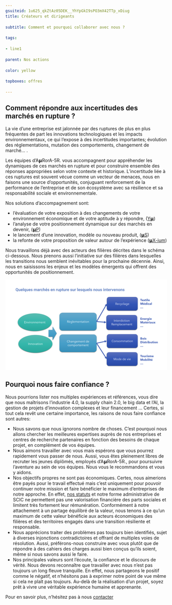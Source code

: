 ```yaml
---
gsuiteid: 1u625_qkZtAz05DEK__YhYpGkI9sPO3mX42TTp_xDiug
title: Créateurs et dirigeants

subtitle: Comment et pourquoi collaborer avec nous ?

tags:

- line1

parent: Nos actions

color: yellow

topboxes: offres

--- 
```


Comment répondre aux incertitudes des marchés en rupture ?
----------------------------------------------------------

La vie d’une entreprise est jalonnée par des ruptures de plus en plus fréquentes de part les innovations technologiques et les impacts environnementaux, ce qui l’expose à des incertitudes importantes; évolution des réglementations, mutation des comportements, changement de marché… .

Les équipes d’A𝝻RorA-5R. vous accompagnent pour appréhender les dynamiques de ces marchés en rupture et pour construire ensemble des réponses appropriées selon votre contexte et historique. L’incertitude liée à ces ruptures est souvent vécue comme un vecteur de menaces, nous en faisons une source d’opportunités, conjuguant renforcement de la performance de l’entreprise et de son écosystème avec sa résilience et sa responsabilité sociale et environnementale.

Nos solutions d’accompagnement sont:


* l’évaluation de votre exposition à des changements de votre environnement économique et de votre aptitude à y répondre, ([Y𝝻](https://www.google.com/url?q=https://aurora-5r.fr/offres/Y/&sa=D&source=editors&ust=1625589956238000&usg=AOvVaw0MdluaOycxZPQjMf3L2Nh1))
* l’analyse de votre positionnement dynamique sur des marchés en devenir, ([𝝻P](https://www.google.com/url?q=https://aurora-5r.fr/offres/P/&sa=D&source=editors&ust=1625589956239000&usg=AOvVaw3j7SWr122lp-Vt9WaznmBe))
* le lancement d’une innovation, modèle ou nouveau produit, ([𝝻S](https://www.google.com/url?q=https://aurora-5r.fr/offres/S/&sa=D&source=editors&ust=1625589956239000&usg=AOvVaw3H5y0bTiE2cNWM1johHoPZ))
* la refonte de votre proposition de valeur autour de l’expérience ([𝝻X-ium](https://www.google.com/url?q=https://aurora-5r.fr/offres/Xium/&sa=D&source=editors&ust=1625589956240000&usg=AOvVaw1GF3AnAC38Dfj-VYMbLfCp))

Nous travaillons déjà avec des acteurs des filières décrites dans le schéma ci-dessous. Nous prenons aussi l’initiative sur des filières dans lesquelles les transitions nous semblent inévitables pour la prochaine décennie. Ainsi, nous en saisissons les enjeux et les modèles émergents qui offrent des opportunités de positionnement.

![](images/image1.png)

Pourquoi nous faire confiance ?
-------------------------------

Nous pourrions lister nos multiples expériences et références, vous dire que nous maîtrisons l’industrie 4.0, la supply chain 2.0, le big data et l’AI, la gestion de projets d’innovation complexes et leur financement … Certes, si tout cela revêt une certaine importance, les raisons de nous faire confiance sont autres:


* Nous savons que nous ignorons nombre de choses. C’est pourquoi nous allons chercher les meilleures expertises auprès de nos entreprises et centres de recherche partenaires en fonction des besoins de chaque projet, en complément de vos équipes.
* Nous aimons travailler avec vous mais espérons que vous pourrez rapidement vous passer de nous. Aussi, vous êtes pleinement libres de recruter les jeunes diplômés, employés d’A𝝻RorA-5R., pour poursuivre l’aventure au sein de vos équipes. Nous vous le recommandons et vous y aidons.
* Nos objectifs propres ne sont pas économiques. Certes, nous aimerions être payés pour le travail effectué mais c’est uniquement pour pouvoir continuer notre mission et faire bénéficier le maximum d’entreprises de notre approche. En effet, [nos statuts](https://www.google.com/url?q=https://drive.google.com/file/d/17FEBHRKYNJvYjrOQzsJoRbZ8iE95zt6h/view?usp%3Dsharing&sa=D&source=editors&ust=1625589956242000&usg=AOvVaw0QQx-2iUBG0EU0afsvPStN) et notre forme administrative de SCIC ne permettent pas une valorisation financière des parts sociales et limitent très fortement leur rémunération. Conformément à notre attachement à un partage équilibré de la valeur, nous tenons à ce qu’un maximum de cette valeur bénéficie aux acteurs économiques des filières et des territoires engagés dans une transition résiliente et responsable.
* Nous apprécions traiter des problèmes pas toujours bien identifiés, sujet à diverses injonctions contradictoires et offrant de multiples voies de résolution. Aussi, préférons-nous construire avec vous plutôt que de répondre à des cahiers des charges aussi bien conçus qu’ils soient, même si nous savons aussi le faire.
* Nos principales valeurs sont l’écoute, la confiance et le discours de vérité. Nous devons reconnaître que travailler avec nous n’est pas toujours un long fleuve tranquille. En effet, nous partageons le positif comme le négatif, et n’hésitons pas à exprimer notre point de vue même si cela ne plaît pas toujours. Au-delà de la réalisation d’un projet, soyez prêt à vivre une véritable expérience humaine et apprenante. 

Pour en savoir plus, n’hésitez pas à nous [contacter](https://aurora-5r.fr/pages/Contact)

